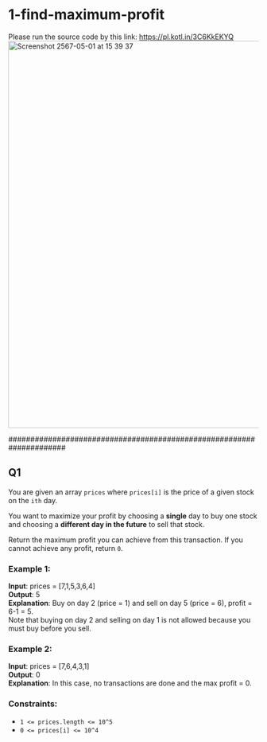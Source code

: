 # 1-find-maximum-profit

Please run the source code by this link: https://pl.kotl.in/3C6KkEKYQ
<img width="778" alt="Screenshot 2567-05-01 at 15 39 37" src="https://github.com/framewbp/1-find-maximum-profit/assets/16538225/423c992e-8fbb-4e4c-b044-0377808ab032">

#####################################################################
## Q1
You are given an array `prices` where `prices[i]` is the price of a given stock on the `ith` day.

You want to maximize your profit by choosing a **single** day to buy one stock and choosing a **different day in the future** to sell that stock.

Return the maximum profit you can achieve from this transaction. If you cannot achieve any profit, return `0`.


### Example 1:

**Input**: prices = [7,1,5,3,6,4]  </br>
**Output**: 5 </br>
**Explanation**: Buy on day 2 (price = 1) and sell on day 5 (price = 6), profit = 6-1 = 5. </br>
Note that buying on day 2 and selling on day 1 is not allowed because you must buy before you sell.
### Example 2:

**Input**: prices = [7,6,4,3,1] </br>
**Output**: 0 </br>
**Explanation**: In this case, no transactions are done and the max profit = 0.
 

### Constraints:

- `1 <= prices.length <= 10^5`
- `0 <= prices[i] <= 10^4`
